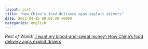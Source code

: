 ```yaml
---
layout: post
title: "How China’s food delivery apps exploit drivers"
date: 2021-04-15 00:00:00 +0000
categories: english
---
```


*Rest of World*: [‘I want my blood-and-sweat money’: How China’s food delivery apps exploit drivers](https://restofworld.org/2021/automate-everything/)

